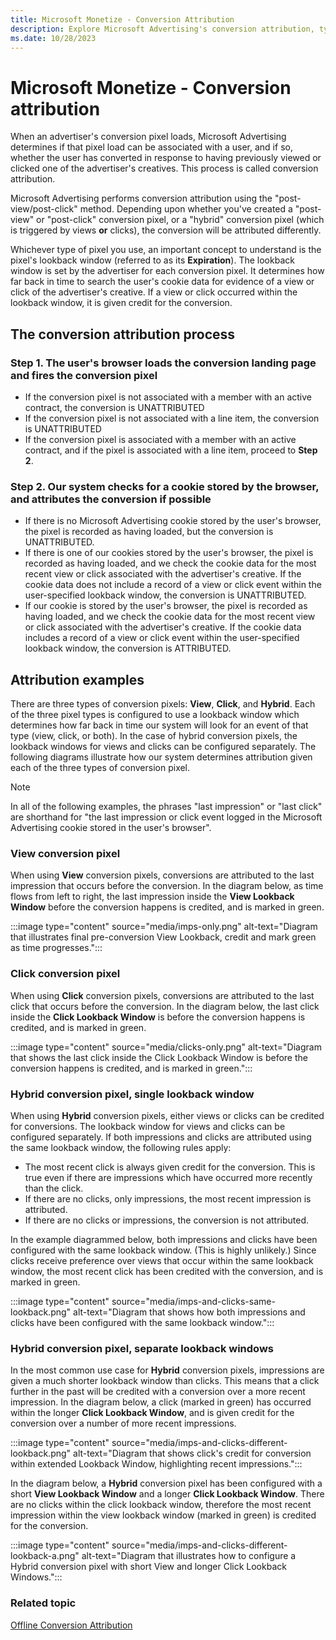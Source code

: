```yaml
---
title: Microsoft Monetize - Conversion Attribution
description: Explore Microsoft Advertising's conversion attribution, tying user actions to ads via post-view/click. Understand pixel types, variations, and the key lookback window. 
ms.date: 10/28/2023
---
```


# Microsoft Monetize - Conversion attribution

When an advertiser's conversion pixel loads, Microsoft Advertising determines if that pixel load can be associated with a user, and if so, whether the user has converted in response to having previously viewed or clicked one of the advertiser's creatives. This process is called conversion attribution.

Microsoft Advertising performs conversion attribution using the "post-view/post-click" method. Depending upon whether you've created a "post-view" or "post-click" conversion pixel, or a "hybrid" conversion pixel (which is triggered by views **or** clicks), the conversion will be attributed differently.

Whichever type of pixel you use, an important concept to understand is the pixel's lookback window (referred to as its **Expiration**). The lookback window is set by the advertiser for each conversion pixel. It determines how far back in time to search the user's cookie data for evidence of a view or click of the advertiser's creative. If a view or click occurred within the lookback window, it is given credit for the conversion.

## The conversion attribution process

### Step 1. The user's browser loads the conversion landing page and fires the conversion pixel

- If the conversion pixel is not associated with a member with an active contract, the conversion is UNATTRIBUTED
- If the conversion pixel is not associated with a line item, the conversion is UNATTRIBUTED
- If the conversion pixel is associated with a member with an active contract, and if the pixel is associated with a line item, proceed to **Step 2**.

### Step 2. Our system checks for a cookie stored by the browser, and attributes the conversion if possible

- If there is no Microsoft Advertising cookie stored by the user's browser, the pixel is recorded as having loaded, but the conversion is UNATTRIBUTED.
- If there is one of our cookies stored by the user's browser, the pixel is recorded as having loaded, and we check the cookie data for the most recent view or click associated with the advertiser's creative. If the cookie data does not include a record of a view or click event within the user-specified lookback window, the conversion is UNATTRIBUTED.
- If our cookie is stored by the user's browser, the pixel is recorded as having loaded, and we check the cookie data for the most recent view or click associated with the advertiser's creative. If the cookie data includes a record of a view or click event within the user-specified lookback window, the conversion is ATTRIBUTED.

## Attribution examples

There are three types of conversion pixels: **View**, **Click**, and **Hybrid**. Each of the three pixel types is configured to use a lookback window which determines how far back in time our system will look for an event of that type (view, click, or both). In the case of hybrid conversion pixels, the lookback windows for views and clicks can
be configured separately. The following diagrams illustrate how our system determines attribution given each of the three types of conversion pixel.

> [!NOTE]
> In all of the following examples, the phrases "last impression" or "last click" are shorthand for "the last impression or click event logged in the Microsoft Advertising cookie stored in the user's browser".

### View conversion pixel

When using **View** conversion pixels, conversions are attributed to the last impression that occurs before the conversion. In the diagram below, as time flows from left to right, the last impression inside the **View Lookback Window** before the conversion happens is credited, and is marked in green.

:::image type="content" source="media/imps-only.png" alt-text="Diagram that illustrates final pre-conversion View Lookback, credit and mark green as time progresses.":::

### Click conversion pixel

When using **Click** conversion pixels, conversions are attributed to the last click that occurs before the conversion. In the diagram below, the last click inside the **Click Lookback Window** is before the conversion happens is credited, and is marked in green.

:::image type="content" source="media/clicks-only.png" alt-text="Diagram that shows the last click inside the Click Lookback Window is before the conversion happens is credited, and is marked in green.":::

### Hybrid conversion pixel, single lookback window

When using **Hybrid** conversion pixels, either views or clicks can be credited for conversions. The lookback window for views and clicks can be configured separately. If both impressions and clicks are attributed using the same lookback window, the following rules apply:

- The most recent click is always given credit for the conversion. This is true even if there are impressions which have occurred more recently than the click.
- If there are no clicks, only impressions, the most recent impression is attributed.
- If there are no clicks or impressions, the conversion is not attributed.

In the example diagrammed below, both impressions and clicks have been configured with the same lookback window. (This is highly unlikely.) Since clicks receive preference over views that occur within the same lookback window, the most recent click has been credited with the conversion, and is marked in green.

:::image type="content" source="media/imps-and-clicks-same-lookback.png" alt-text="Diagram that shows how both impressions and clicks have been configured with the same lookback window.":::

### Hybrid conversion pixel, separate lookback windows

In the most common use case for **Hybrid** conversion pixels, impressions are given a much shorter lookback window than clicks. This means that a click further in the past will be credited with a conversion over a more recent impression. In the diagram below, a click (marked in green) has occurred within the longer **Click Lookback Window**, and is given credit for the conversion over a number of more recent impressions.

:::image type="content" source="media/imps-and-clicks-different-lookback.png" alt-text="Diagram that shows click's credit for conversion within extended Lookback Window, highlighting recent impressions.":::

In the diagram below, a **Hybrid** conversion pixel has been configured with a short **View Lookback Window** and a longer **Click Lookback Window**. There are no clicks within the click lookback window, therefore the most recent impression within the view lookback window (marked in green) is credited for the conversion.

:::image type="content" source="media/imps-and-clicks-different-lookback-a.png" alt-text="Diagram that illustrates how to configure a Hybrid conversion pixel with short View and longer Click Lookback Windows.":::

### Related topic

[Offline Conversion Attribution](offline-conversion-attribution.md)